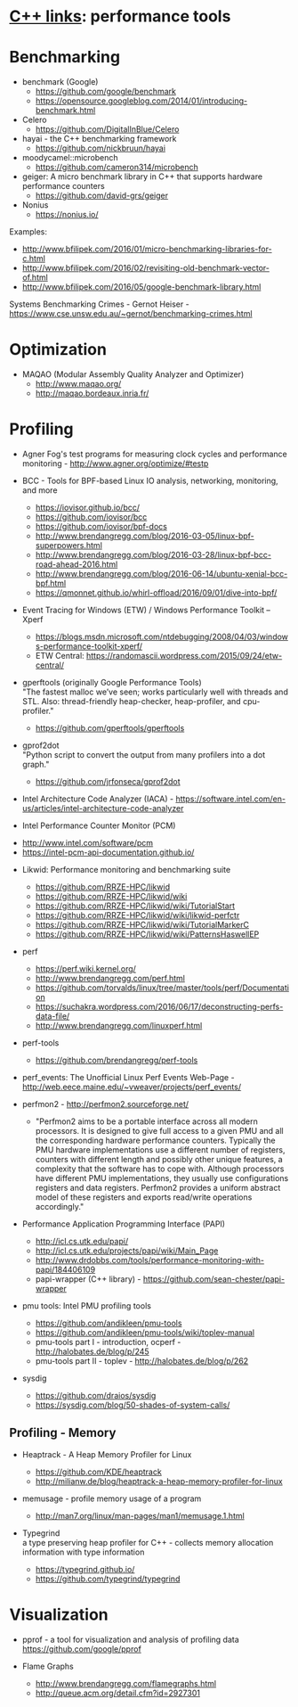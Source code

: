 # [C++ links](README.md): performance tools

# Benchmarking

* benchmark (Google)
  - https://github.com/google/benchmark
  - https://opensource.googleblog.com/2014/01/introducing-benchmark.html
* Celero
  - https://github.com/DigitalInBlue/Celero
* hayai - the C++ benchmarking framework
  - https://github.com/nickbruun/hayai
* moodycamel::microbench
  - https://github.com/cameron314/microbench
* geiger: A micro benchmark library in C++ that supports hardware performance counters
  - https://github.com/david-grs/geiger
* Nonius
  - https://nonius.io/

Examples:  
- http://www.bfilipek.com/2016/01/micro-benchmarking-libraries-for-c.html
- http://www.bfilipek.com/2016/02/revisiting-old-benchmark-vector-of.html
- http://www.bfilipek.com/2016/05/google-benchmark-library.html

Systems Benchmarking Crimes - Gernot Heiser - https://www.cse.unsw.edu.au/~gernot/benchmarking-crimes.html

# Optimization

* MAQAO (Modular Assembly Quality Analyzer and Optimizer)
  - http://www.maqao.org/
  - http://maqao.bordeaux.inria.fr/

# Profiling

* Agner Fog's test programs for measuring clock cycles and performance monitoring - http://www.agner.org/optimize/#testp

* BCC - Tools for BPF-based Linux IO analysis, networking, monitoring, and more 
  - https://iovisor.github.io/bcc/
  - https://github.com/iovisor/bcc
  - https://github.com/iovisor/bpf-docs
  - http://www.brendangregg.com/blog/2016-03-05/linux-bpf-superpowers.html
  - http://www.brendangregg.com/blog/2016-03-28/linux-bpf-bcc-road-ahead-2016.html
  - http://www.brendangregg.com/blog/2016-06-14/ubuntu-xenial-bcc-bpf.html
  - https://qmonnet.github.io/whirl-offload/2016/09/01/dive-into-bpf/

* Event Tracing for Windows (ETW) / Windows Performance Toolkit – Xperf
  - https://blogs.msdn.microsoft.com/ntdebugging/2008/04/03/windows-performance-toolkit-xperf/
  - ETW Central: https://randomascii.wordpress.com/2015/09/24/etw-central/

* gperftools (originally Google Performance Tools)  
  "The fastest malloc we’ve seen; works particularly well with threads and STL. Also: thread-friendly heap-checker, heap-profiler, and cpu-profiler."
  - https://github.com/gperftools/gperftools

* gprof2dot  
  "Python script to convert the output from many profilers into a dot graph."
  - https://github.com/jrfonseca/gprof2dot

* Intel Architecture Code Analyzer (IACA) - https://software.intel.com/en-us/articles/intel-architecture-code-analyzer

* Intel Performance Counter Monitor (PCM)
 - http://www.intel.com/software/pcm
 - https://intel-pcm-api-documentation.github.io/

* Likwid: Performance monitoring and benchmarking suite
  - https://github.com/RRZE-HPC/likwid
  - https://github.com/RRZE-HPC/likwid/wiki
  - https://github.com/RRZE-HPC/likwid/wiki/TutorialStart
  - https://github.com/RRZE-HPC/likwid/wiki/likwid-perfctr
  - https://github.com/RRZE-HPC/likwid/wiki/TutorialMarkerC
  - https://github.com/RRZE-HPC/likwid/wiki/PatternsHaswellEP

* perf
  - https://perf.wiki.kernel.org/
  - http://www.brendangregg.com/perf.html
  - https://github.com/torvalds/linux/tree/master/tools/perf/Documentation
  - https://suchakra.wordpress.com/2016/06/17/deconstructing-perfs-data-file/
  - http://www.brendangregg.com/linuxperf.html

* perf-tools
  - https://github.com/brendangregg/perf-tools

* perf_events: The Unofficial Linux Perf Events Web-Page - http://web.eece.maine.edu/~vweaver/projects/perf_events/

* perfmon2 - http://perfmon2.sourceforge.net/
  - "Perfmon2 aims to be a portable interface across all modern processors. It is designed to give full access to a given PMU and all the corresponding hardware performance counters. Typically the PMU hardware implementations use a different number of registers, counters with different length and possibly other unique features, a complexity that the software has to cope with. Although processors have different PMU implementations, they usually use configurations registers and data registers. Perfmon2 provides a uniform abstract model of these registers and exports read/write operations accordingly."

* Performance Application Programming Interface (PAPI)
  - http://icl.cs.utk.edu/papi/
  - http://icl.cs.utk.edu/projects/papi/wiki/Main_Page
  - http://www.drdobbs.com/tools/performance-monitoring-with-papi/184406109
  - papi-wrapper (C++ library) - https://github.com/sean-chester/papi-wrapper

* pmu tools: Intel PMU profiling tools
  - https://github.com/andikleen/pmu-tools
  - https://github.com/andikleen/pmu-tools/wiki/toplev-manual
  - pmu-tools part I - introduction, ocperf - http://halobates.de/blog/p/245
  - pmu-tools part II - toplev - http://halobates.de/blog/p/262

* sysdig
  - https://github.com/draios/sysdig
  - https://sysdig.com/blog/50-shades-of-system-calls/

## Profiling - Memory

* Heaptrack - A Heap Memory Profiler for Linux
  - https://github.com/KDE/heaptrack
  - http://milianw.de/blog/heaptrack-a-heap-memory-profiler-for-linux

* memusage - profile memory usage of a program
  - http://man7.org/linux/man-pages/man1/memusage.1.html

* Typegrind  
  a type preserving heap profiler for C++ - collects memory allocation information with type information
  - https://typegrind.github.io/
  - https://github.com/typegrind/typegrind

# Visualization

* pprof - a tool for visualization and analysis of profiling data  
https://github.com/google/pprof

* Flame Graphs
  - http://www.brendangregg.com/flamegraphs.html
  - http://queue.acm.org/detail.cfm?id=2927301
